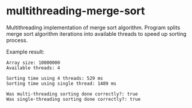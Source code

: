 # multithreading-merge-sort
Multithreading implementation of merge sort algorithm. Program splits merge sort algorithm iterations into available threads to speed up sorting process. 

Example result:
```
Array size: 10000000
Available threads: 4

Sorting time using 4 threads: 529 ms
Sorting time using single thread: 1489 ms

Was multi-threading sorting done correctly?: true
Was single-threading sorting done correctly?: true
```
